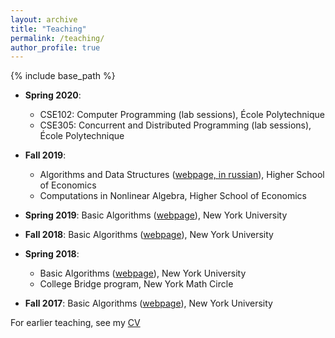 ```yaml
---
layout: archive
title: "Teaching"
permalink: /teaching/
author_profile: true
---
```


{% include base_path %}

* **Spring 2020**:
  * CSE102: Computer Programming (lab sessions), &Eacute;cole Polytechnique
  * CSE305: Concurrent and Distributed Programming (lab sessions), &Eacute;cole Polytechnique

* **Fall 2019**:
  * Algorithms and Data Structures ([webpage, in russian](http://wiki.cs.hse.ru/%D0%90%D0%BB%D0%B3%D0%BE%D1%80%D0%B8%D1%82%D0%BC%D1%8B_%D0%B8_%D1%81%D1%82%D1%80%D1%83%D0%BA%D1%82%D1%83%D1%80%D1%8B_%D0%B4%D0%B0%D0%BD%D0%BD%D1%8B%D1%85_1_%D0%BE%D1%81%D0%BD%D0%BE%D0%B2%D0%BD%D0%BE%D0%B9_%D0%BF%D0%BE%D1%82%D0%BE%D0%BA_2019/202)), Higher School of Economics
  * Computations in Nonlinear Algebra, Higher School of Economics

* **Spring 2019**: Basic Algorithms ([webpage](https://cs.nyu.edu/courses/spring19/CSCI-UA.0310-003/)), New York University

* **Fall 2018**: Basic Algorithms ([webpage](https://cs.nyu.edu/courses/fall18/CSCI-UA.0310-005/)), New York University

* **Spring 2018**:
  * Basic Algorithms ([webpage](https://cs.nyu.edu/courses/spring18/CSCI-UA.0310-005/)), New York University
  * College Bridge program, New York Math Circle

* **Fall 2017**: Basic Algorithms ([webpage](https://cs.nyu.edu/courses/fall17/CSCI-UA.0310-005/)), New York University

For earlier teaching, see my [CV](http://www.lix.polytechnique.fr/Labo/Gleb.POGUDIN/files/cv.pdf)

